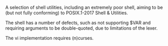 A selection of shell utilities, including an extremely poor shell, aiming to
be (but not fully conforming) to POSIX.1-2017 Shell & Utilities.

The shell has a number of defects, such as not supporting $VAR and requiring
arguments to be double-quoted, due to limitations of the lexer.

The vi implementation requires (n)curses.
